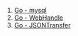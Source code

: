 1. [Go - mysql](https://github.com/ckdqja135/Typescript-restful-starter/blob/master/mdfile/2020-09-15/Go%20-%20mysql(simple).md)
2. [Go - WebHandle](https://github.com/ckdqja135/Typescript-restful-starter/blob/master/mdfile/2020-09-15/Go%20-%20Web%20Handler.md)
3. [Go - JSONTransfer](https://github.com/ckdqja135/Typescript-restful-starter/blob/master/mdfile/2020-09-15/Go%20-%20JSON%20Transfer.md)
